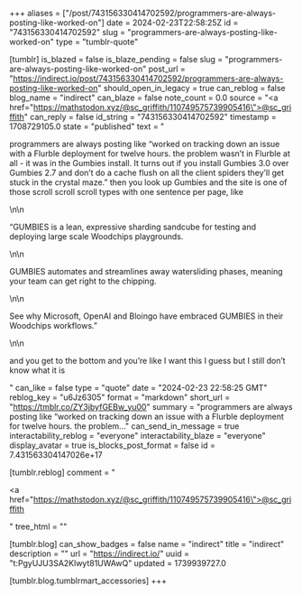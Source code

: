 +++
aliases = ["/post/743156330414702592/programmers-are-always-posting-like-worked-on"]
date = 2024-02-23T22:58:25Z
id = "743156330414702592"
slug = "programmers-are-always-posting-like-worked-on"
type = "tumblr-quote"

[tumblr]
is_blazed = false
is_blaze_pending = false
slug = "programmers-are-always-posting-like-worked-on"
post_url = "https://indirect.io/post/743156330414702592/programmers-are-always-posting-like-worked-on"
should_open_in_legacy = true
can_reblog = false
blog_name = "indirect"
can_blaze = false
note_count = 0.0
source = "<a href=\"https://mathstodon.xyz/@sc_griffith/110749575739905416\">@sc_griffith</a>"
can_reply = false
id_string = "743156330414702592"
timestamp = 1708729105.0
state = "published"
text = "<p>programmers are always posting like &ldquo;worked on tracking down an issue with a Flurble deployment for twelve hours. the problem wasn&rsquo;t in Flurble at all - it was in the Gumbies install. It turns out if you install Gumbies 3.0 over Gumbies 2.7 and don&rsquo;t do a cache flush on all the client spiders they&rsquo;ll get stuck in the crystal maze.&rdquo; then you look up Gumbies and the site is one of those scroll scroll scroll types with one sentence per page, like </p>\n\n<p>&ldquo;GUMBIES is a lean, expressive sharding sandcube for testing and deploying large scale Woodchips playgrounds. </p>\n\n<p>GUMBIES automates and streamlines away watersliding phases, meaning your team can get right to the chipping.</p>\n\n<p>See why Microsoft, OpenAI and Bloingo have embraced GUMBIES in their Woodchips workflows.&rdquo;</p>\n\n<p>and you get to the bottom and you&rsquo;re like I want this I guess but I still don&rsquo;t know what it is</p>"
can_like = false
type = "quote"
date = "2024-02-23 22:58:25 GMT"
reblog_key = "u6Jz6305"
format = "markdown"
short_url = "https://tmblr.co/ZY3jbyfGEBw_yu00"
summary = "programmers are always posting like “worked on tracking down an issue with a Flurble deployment for twelve hours. the problem..."
can_send_in_message = true
interactability_reblog = "everyone"
interactability_blaze = "everyone"
display_avatar = true
is_blocks_post_format = false
id = 7.431563304147026e+17

[tumblr.reblog]
comment = "<p><a href=\"https://mathstodon.xyz/@sc_griffith/110749575739905416\">@sc_griffith</a></p>"
tree_html = ""

[tumblr.blog]
can_show_badges = false
name = "indirect"
title = "indirect"
description = ""
url = "https://indirect.io/"
uuid = "t:PgyUJU3SA2Klwyt81UWAwQ"
updated = 1739939727.0

[tumblr.blog.tumblrmart_accessories]
+++
